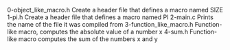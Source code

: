 0-object_like_macro.h Create a header file that defines a macro named SIZE
1-pi.h Create a header file that defines a macro named PI
2-main.c Prints the name of the file it was compiled from
3-function_like_macro.h Function-like macro, computes the absolute value of a number x
4-sum.h Function-like macro computes the sum of the numbers x and y
